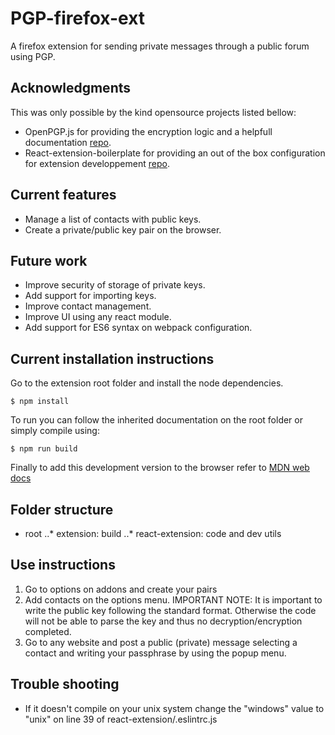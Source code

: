 # PGP-firefox-ext

A firefox extension for sending private messages through a public forum using PGP.

## Acknowledgments

This was only possible by the kind opensource projects listed bellow:
* OpenPGP.js for providing the encryption logic and a helpfull documentation [repo](https://github.com/openpgpjs/openpgpjs).
* React-extension-boilerplate for providing an out of the box configuration for extension developpement [repo](https://github.com/kryptokinght/react-extension-boilerplate).

## Current features

* Manage a list of contacts with public keys.
* Create a private/public key pair on the browser.

## Future work

* Improve security of storage of private keys.
* Add support for importing keys.
* Improve contact management.
* Improve UI using any react module.
* Add support for ES6 syntax on webpack configuration.

## Current installation instructions

Go to the extension root folder and install the node dependencies.
```shell
$ npm install
```
To run you can follow the inherited documentation on the root folder or simply compile using:
```shell
$ npm run build
```
Finally to add this development version to the browser refer to [MDN web docs](https://developer.mozilla.org/en-US/docs/Mozilla/Add-ons/WebExtensions/Temporary_Installation_in_Firefox)

## Folder structure
* root
..* extension: build
..* react-extension: code and dev utils

## Use instructions
1. Go to options on addons and create your pairs
2. Add contacts on the options menu. IMPORTANT NOTE: It is important to write the public key following the standard format. Otherwise the code will not be able to parse the key and thus no decryption/encryption completed.
3. Go to any website and post a public (private) message selecting a contact and writing your passphrase by using the popup menu. 

## Trouble shooting
* If it doesn't compile on your unix system change the "windows" value to "unix" on line 39 of react-extension/.eslintrc.js